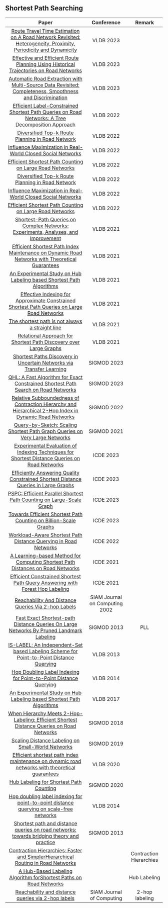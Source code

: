 ## Shortest Path Searching
| Paper | Conference | Remark |
| :---:| :---:| :---:|
|[Route Travel Time Estimation on A Road Network Revisited: Heterogeneity, Proximity, Periodicity and Dynamicity](https://www.vldb.org/pvldb/vol16/p393-yuan.pdf)|VLDB 2023|
|[Effective and Efficient Route Planning Using Historical Trajectories on Road Networks](https://dl.acm.org/doi/10.14778/3603581.3603591)| VLDB 2023|
|[Automatic Road Extraction with Multi-Source Data Revisited: Completeness, Smoothness and Discrimination](https://dl.acm.org/doi/abs/10.14778/3611479.3611504)|VLDB 2023|
|[Efficient Label-Constrained Shortest Path Queries on Road Networks: A Tree Decomposition Approach](https://www.vldb.org/pvldb/vol15/p686-yuan.pdf)|VLDB 2022|
|[Diversified Top-k Route Planning in Road Network](https://dl.acm.org/doi/abs/10.14778/3551793.3551863)|VLDB 2022|
|[Influence Maximization in Real-World Closed Social Networks](https://www.vldb.org/pvldb/vol16/p180-bao.pdf)|VLDB 2022|
|[Efficient Shortest Path Counting on Large Road Networks](https://www.vldb.org/pvldb/vol15/p2098-qiu.pdf)|VLDB 2022|
|[Diversified Top-k Route Planning in Road Network](https://www.vldb.org/pvldb/vol15/p3199-luo.pdf)|VLDB 2022|
|[Influence Maximization in Real-World Closed Social Networks](https://www.vldb.org/pvldb/vol16/p180-bao.pdf)|VLDB 2022|
|[Efficient Shortest Path Counting on Large Road Networks](https://www.vldb.org/pvldb/vol15/p2098-qiu.pdf)|VLDB 2022|
|[Shortest-Path Queries on Complex Networks: Experiments, Analyses, and Improvement](https://www.vldb.org/pvldb/vol15/p2640-li.pdf)|VLDB 2021|
|[Efficient Shortest Path Index Maintenance on Dynamic Road Networks with Theoretical Guarantees](http://www.vldb.org/pvldb/vol13/p602-ouyang.pdf)|VLDB 2021|
|[An Experimental Study on Hub Labeling based Shortest Path Algorithms](http://www.vldb.org/pvldb/vol11/p445-li.pdf)|VLDB 2021|
|[Effective Indexing for Approximate Constrained Shortest Path Queries on Large Road Networks](http://www.vldb.org/pvldb/vol10/p61-wang.pdf)|VLDB 2021|
|[The shortest path is not always a straight line](https://dl.acm.org/doi/10.14778/2947618.2947623)|VLDB 2021|
|[Relational Approach for Shortest Path Discovery over Large Graphs](http://vldb.org/pvldb/vol5/p358_jungao_vldb2012.pdf)|VLDB 2021|
|[Shortest Paths Discovery in Uncertain Networks via Transfer Learning](https://dl.acm.org/doi/10.1145/3589286#)|SIGMOD 2023|
|[QHL: A Fast Algorithm for Exact Constrained Shortest Path Search on Road Networks](https://dl.acm.org/doi/abs/10.1145/3589300)|SIGMOD 2023|
|[Relative Subboundedness of Contraction Hierarchy and Hierarchical 2-Hop Index in Dynamic Road Networks](https://dl.acm.org/doi/abs/10.1145/3514221.3517875)|SIGMOD 2022|
|[Query-by-Sketch: Scaling Shortest Path Graph Queries on Very Large Networks](https://arxiv.org/abs/2104.09733)|SIGMOD 2021|
|[Experimental Evaluation of Indexing Techniques for Shortest Distance Queries on Road Networks](https://ieeexplore.ieee.org/document/10184593/)|ICDE 2023|
|[Efficiently Answering Quality Constrained Shortest Distance Queries in Large Graphs](https://ieeexplore.ieee.org/document/10184575/)|ICDE 2023|
|[PSPC: Efficient Parallel Shortest Path Counting on Large-Scale Graph](https://ieeexplore.ieee.org/iel7/10184508/10184509/10184881.pdf)|ICDE 2023|
|[Towards Efficient Shortest Path Counting on Billion-Scale Graphs](https://ieeexplore.ieee.org/document/10184857/)|ICDE 2023|
|[Workload-Aware Shortest Path Distance Querying in Road Networks](https://ieeexplore.ieee.org/document/9835596/)|ICDE 2022|
|[A Learning-based Method for Computing Shortest Path Distances on Road Networks](https://ieeexplore.ieee.org/document/9458665/)|ICDE 2021|
|[Efficient Constrained Shortest Path Query Answering with Forest Hop Labeling](https://www.computer.org/csdl/proceedings-article/icde/2021/918400b763/1uGXDZ8XES4)|ICDE 2021|
|[Reachability And Distance Queries Via 2-hop Labels](https://dl.acm.org/doi/10.5555/545381.545503)|SIAM Journal on Computing 2002|
|[Fast Exact Shortest-path Distance Queries On Large Networks By Pruned Landmark Labeling](https://arxiv.org/pdf/1304.4661.pdf)|SIGMOD 2013|PLL|
|[IS-LABEL: An Independent-Set based Labeling Scheme for Point-to-Point Distance Querying](https://dl.acm.org/doi/10.14778/2536336.2536346)|VLDB 2013|
|[Hop Doubling Label Indexing for Point-to-Point Distance Querying](https://dl.acm.org/doi/10.14778/2732977.2732993)|VLDB 2014|
|[An Experimental Study on Hub Labeling based Shortest Path Algorithms](http://www.vldb.org/pvldb/vol11/p445-li.pdf)|VLDB 2017|
|[When Hierarchy Meets 2-Hop-Labeling: Efficient Shortest Distance Queries on Road Networks](https://dl.acm.org/doi/10.1145/3183713.3196913)| SIGMOD 2018|
|[Scaling Distance Labeling on Small-World Networks](https://opus.lib.uts.edu.au/bitstream/10453/135233/4/Scaling%20Distance%20Labeling%20on%20Small-World%20Networks.pdf)|SIGMOD 2019|
|[Efficient shortest path index maintenance on dynamic road networks with theoretical guarantees](https://dl.acm.org/doi/abs/10.14778/3377369.3377371#)|VLDB 2020|
|[Hub Labeling for Shortest Path Counting](https://dl.acm.org/doi/10.1145/3318464.3389737)|SIGMOD 2020|
|[Hop doubling label indexing for point-to-point distance querying on scale-free networks](https://dl.acm.org/doi/10.14778/2732977.2732993)| VLDB 2014|
|[Shortest path and distance queries on road networks: towards bridging theory and practice](https://dl.acm.org/doi/10.1145/2463676.2465277)|SIGMOD 2013|
|[Contraction Hierarchies: Faster and SimplerHierarchical Routing in Road Networks](https://citeseerx.ist.psu.edu/document?repid=rep1&type=pdf&doi=453e6c598a903e479074d3b2c17610446749a9d7)||Contraction Hierarchies|
|[A Hub-Based Labeling Algorithm forShortest Paths on Road Networks](https://www.microsoft.com/en-us/research/wp-content/uploads/2010/12/HL-TR.pdf)||Hub Labeling|
|[Reachability and distance queries via 2-hop labels](https://citeseerx.ist.psu.edu/document?repid=rep1&type=pdf&doi=aa521d8f4a0c66675f89024cf956be75a304e87a)|SIAM Journal of Computing|2-hop labeling|
